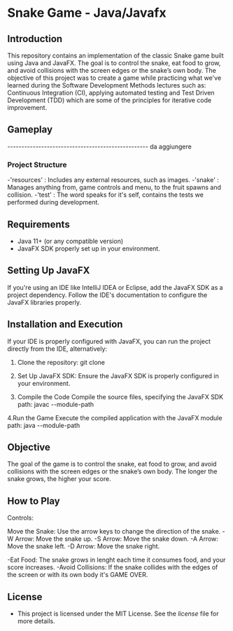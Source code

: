 # Snake Game - Java/Javafx

## Introduction

This repository contains an implementation of the classic Snake game built using Java and JavaFX. 
The goal is to control the snake, eat food to grow, and avoid collisions with the screen edges or the snake’s own body.
The objective of this project was to create a game while practicing what we've learned during the Software Development Methods lectures such as: Continuous Integration (CI), applying automated testing and Test Driven Development (TDD) which are some of the principles for iterative code improvement.

## Gameplay
-------------------------------------------------- da aggiungere

### Project Structure

-'resources' : Includes any external resources, such as images.
-'snake' : Manages anything from, game controls and menu, to the fruit spawns and collision.
-'test' : The word speaks for it's self, contains the tests we performed during development.

## Requirements

- Java 11+ (or any compatible version)
- JavaFX SDK properly set up in your environment.

## Setting Up JavaFX
If you're using an IDE like IntelliJ IDEA or Eclipse, add the JavaFX SDK as a project dependency. Follow the IDE's documentation to configure the JavaFX libraries properly.

## Installation and Execution

If your IDE is properly configured with JavaFX, you can run the project directly from the IDE, alternatively:

1. Clone the repository: git clone <da aggiungere URL>

2. Set Up JavaFX SDK: Ensure the JavaFX SDK is properly configured in your environment.

3. Compile the Code Compile the source files, specifying the JavaFX SDK path: javac --module-path <da completare quando org>

4.Run the Game Execute the compiled application with the JavaFX module path: java --module-path <da finire una volta sistemato>

## Objective
The goal of the game is to control the snake, eat food to grow, and avoid collisions with the screen edges or the snake’s own body. The longer the snake grows, the higher your score.

## How to Play

Controls:

Move the Snake: Use the arrow keys to change the direction of the snake.
-W Arrow: Move the snake up.
-S Arrow: Move the snake down.
-A Arrow: Move the snake left.
-D Arrow: Move the snake right.

-Eat Food: The snake grows in lenght each time it consumes food, and your score increases.
-Avoid Collisions: If the snake collides with the edges of the screen or with its own body it's GAME OVER.

## License
- This project is licensed under the MIT License. See the _license_ file for more details.











